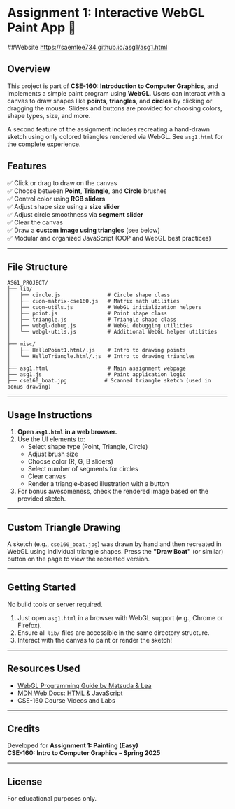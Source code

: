 
# Assignment 1: Interactive WebGL Paint App 🎨

##Website
https://saemlee734.github.io/asg1/asg1.html

## Overview

This project is part of **CSE-160: Introduction to Computer Graphics**, and implements a simple paint program using **WebGL**. Users can interact with a canvas to draw shapes like **points**, **triangles**, and **circles** by clicking or dragging the mouse. Sliders and buttons are provided for choosing colors, shape types, size, and more.

A second feature of the assignment includes recreating a hand-drawn sketch using only colored triangles rendered via WebGL. See `asg1.html` for the complete experience.

## Features

✅ Click or drag to draw on the canvas  
✅ Choose between **Point**, **Triangle**, and **Circle** brushes  
✅ Control color using **RGB sliders**  
✅ Adjust shape size using a **size slider**  
✅ Adjust circle smoothness via **segment slider**  
✅ Clear the canvas  
✅ Draw a **custom image using triangles** (see below)  
✅ Modular and organized JavaScript (OOP and WebGL best practices)

---

## File Structure

```
ASG1_PROJECT/
├── lib/
│   ├── circle.js               # Circle shape class
│   ├── cuon-matrix-cse160.js   # Matrix math utilities
│   ├── cuon-utils.js           # WebGL initialization helpers
│   ├── point.js                # Point shape class
│   ├── triangle.js             # Triangle shape class
│   ├── webgl-debug.js          # WebGL debugging utilities
│   └── webgl-utils.js          # Additional WebGL helper utilities
│
├── misc/
│   ├── HelloPoint1.html/.js    # Intro to drawing points
│   └── HelloTriangle.html/.js  # Intro to drawing triangles
│
├── asg1.html                   # Main assignment webpage
├── asg1.js                     # Paint application logic
├── cse160_boat.jpg            # Scanned triangle sketch (used in bonus drawing)
```

---

## Usage Instructions

1. **Open `asg1.html` in a web browser.**
2. Use the UI elements to:
   - Select shape type (Point, Triangle, Circle)
   - Adjust brush size
   - Choose color (R, G, B sliders)
   - Select number of segments for circles
   - Clear canvas
   - Render a triangle-based illustration with a button
3. For bonus awesomeness, check the rendered image based on the provided sketch.

---

## Custom Triangle Drawing

A sketch (e.g., `cse160_boat.jpg`) was drawn by hand and then recreated in WebGL using individual triangle shapes. Press the **"Draw Boat"** (or similar) button on the page to view the recreated version.

---

## Getting Started

No build tools or server required.

1. Just open `asg1.html` in a browser with WebGL support (e.g., Chrome or Firefox).
2. Ensure all `lib/` files are accessible in the same directory structure.
3. Interact with the canvas to paint or render the sketch!

---

## Resources Used

- [WebGL Programming Guide by Matsuda & Lea](https://www.webglfundamentals.org)
- [MDN Web Docs: HTML & JavaScript](https://developer.mozilla.org/)
- CSE-160 Course Videos and Labs

---

## Credits

Developed for **Assignment 1: Painting (Easy)**  
**CSE-160: Intro to Computer Graphics – Spring 2025**

---

## License

For educational purposes only.
